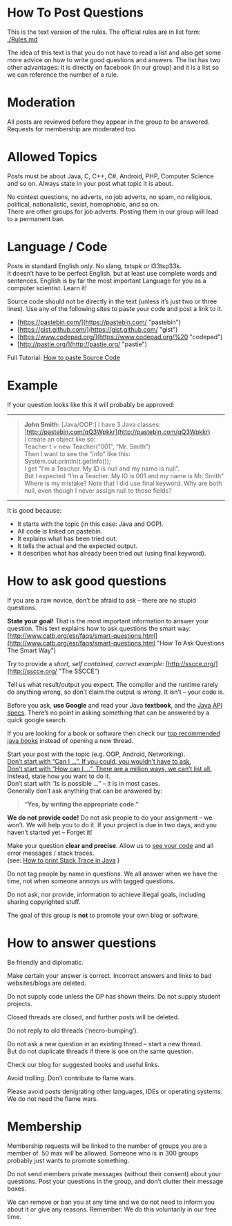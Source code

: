 ﻿# How To Post Questions

This is the text version of the rules. The official rules are in list form:  
[./Rules.md](./Rules.md "Official Rules")

The idea of this text is that you do not have to read a list and also get some more advice on how to write good questions and answers. The list has two other advantages: It is directly on facebook (in our group) and it is a list so we can reference the number of a rule.

# Moderation

All posts are reviewed before they appear in the group to be answered. Requests for membership are moderated too.

# Allowed Topics

Posts must be about Java, C, C++, C#, Android, PHP, Computer Science and so on. Always state in your post what topic it is about.

No contest questions, no adverts, no job adverts, no spam, no religious, political, nationalistic, sexist, homophobic, and so on.  
There are other groups for job adverts. Posting them in our group will lead to a permanent ban.

# Language / Code

Posts in standard English only. No slang, txtspk or l33tsp33k.  
It doesn’t have to be perfect English, but at least use complete words and sentences. English is by far the most important Language for you as a computer scientist. Learn it!

Source code should not be directly in the text (unless it’s just two or three lines). Use any of the following sites to paste your code and post a link to it.

*   [https://pastebin.com/](https://pastebin.com/ "pastebin")
*   [https://gist.github.com/](https://gist.github.com/ "gist")
*   [https://www.codepad.org/](https://www.codepad.org/%20  "codepad")
*   [http://pastie.org/](http://pastie.org/ "pastie")

Full Tutorial: [How to paste Source Code](http://java-queries.rhcloud.com/how-to-paste-source-code/ "How to paste Source Code")

# Example

If your question looks like this it will probably be approved:

* * *

> **John Smith:** [Java/OOP:] I have 3 Java classes: [http://pastebin.com/qQ3Wpkkr](http://pastebin.com/qQ3Wpkkr)  
> I create an object like so:  
> Teacher t = new Teacher(“001”, “Mr. Smith”)  
> Then I want to see the “info” like this:  
> System.out.println(t.getInfo());  
> I get “I’m a Teacher. My ID is null and my name is null”.  
> But I expected “I’m a Teacher. My ID is 001 and my name is Mr. Smith”  
> Where is my mistake? Note that I did use final keyword. Why are both null, even though I never assign null to those fields?

* * *

It is good because:

*   It starts with the topic (in this case: Java and OOP).
*   All code is linked on pastebin.
*   It explains what has been tried out.
*   It tells the actual and the expected output.
*   It describes what has already been tried out (using final keyword).

# How to ask good questions

If you are a raw novice, don’t be afraid to ask – there are no stupid questions.

**State your goal!** That is the most important information to answer your question. This text explains how to ask questions the smart way:  
[http://www.catb.org/esr/faqs/smart-questions.html](http://www.catb.org/esr/faqs/smart-questions.html "How To Ask Questions The Smart Way")

Try to provide a _short, self contained, correct example_: [http://sscce.org/](http://sscce.org/ "The SSCCE")

Tell us what result/output you expect. The compiler and the runtime rarely do anything wrong, so don’t claim the output is _wrong_. It isn’t – your code is.

Before you ask, **use Google** and read your Java **textbook**, and the [Java API specs](http://docs.oracle.com/javase/8/docs/api/ "Java™ Platform, Standard Edition 8 API Specification"). There’s no point in asking something that can be answered by a quick google search.

If you are looking for a book or software then check our [top recommended java books](http://java-queries.rhcloud.com/top-recommended-java-books/ "Top Recommended Java Books") instead of opening a new thread.

Start your post with the topic (e.g. OOP, Android, Networking).  
[Don’t start with “Can I …”. If you could, you wouldn’t have to ask.](http://java-queries.rhcloud.com/can-i/ "Can I …?")  
[Don’t start with “How can I …”. There are a million ways, we can’t list all.](http://java-queries.rhcloud.com/how-can-i/ "How can I … ?") Instead, state how you want to do it.  
Don’t start with “Is is possible …” – it is in most cases.  
Generally don’t ask anything that can be answered by:  

> **“Yes, by writing the appropriate code.”**

**We do not provide code!** Do not ask people to do your assignment – we won’t. We will help you to do it. If your project is due in two days, and you haven’t started yet – Forget it!

Make your question **clear and precise**. Allow us to [see your code](http://java-queries.rhcloud.com/how-to-paste-source-code/ "How to paste Source Code") and all error messages / stack traces.  
(see: [How to print Stack Trace in Java](http://java-queries.rhcloud.com/stack-trace/ "How to print Stack Trace in Java") )

Do not tag people by name in questions. We all answer when we have the time, not when someone annoys us with tagged questions.

Do not ask, nor provide, information to achieve illegal goals, including sharing copyrighted stuff.

The goal of this group is **not** to promote your own blog or software.

# How to answer questions

Be friendly and diplomatic.

Make certain your answer is correct. Incorrect answers and links to bad websites/blogs are deleted.

Do not supply code unless the OP has shown theirs. Do not supply student projects.

Closed threads are closed, and further posts will be deleted.

Do not reply to old threads (‘necro-bumping’).

Do not ask a new question in an existing thread – start a new thread.  
But do not duplicate threads if there is one on the same question.

Check our blog for suggested books and useful links.

Avoid trolling. Don’t contribute to flame wars.

Please avoid posts denigrating other languages, IDEs or operating systems. We do not need the flame wars.

# Membership

Membership requests will be linked to the number of groups you are a member of. 50 max will be allowed. Someone who is in 300 groups probably just wants to promote something.

Do not send members private messages (without their consent) about your questions. Post your questions in the group, and don’t clutter their message boxes.

We can remove or ban you at any time and we do not need to inform you about it or give any reasons. Remember: We do this voluntarily in our free time.